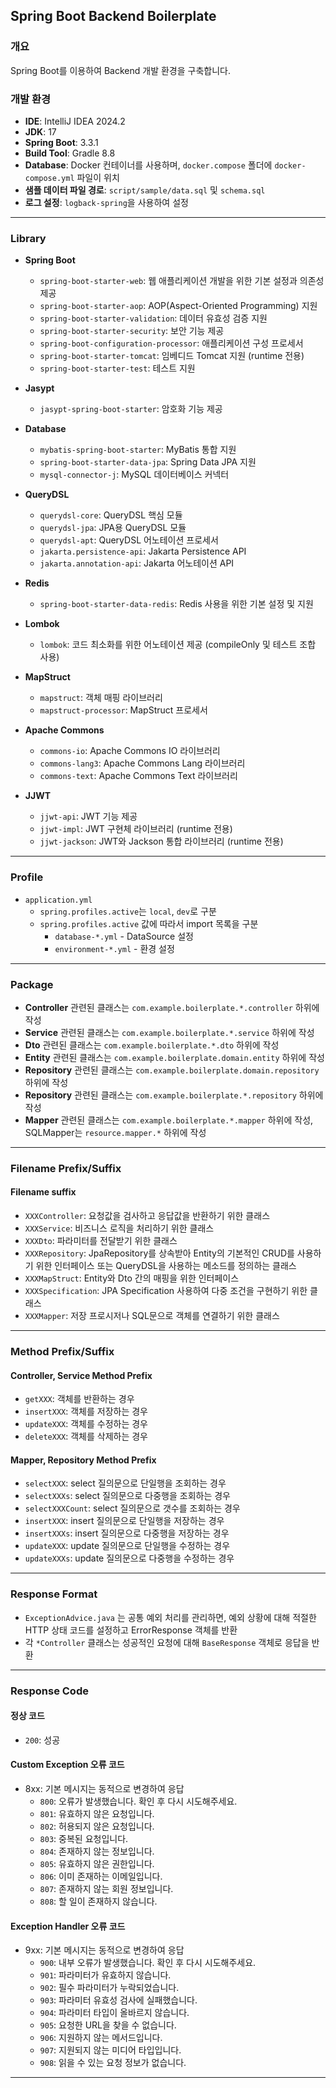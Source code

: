## Spring Boot Backend Boilerplate

### 개요

Spring Boot를 이용하여 Backend 개발 환경을 구축합니다.

### 개발 환경

- **IDE**: IntelliJ IDEA 2024.2
- **JDK**: 17
- **Spring Boot**: 3.3.1
- **Build Tool**: Gradle 8.8
- **Database**: Docker 컨테이너를 사용하며, `docker.compose` 폴더에 `docker-compose.yml` 파일이 위치
- **샘플 데이터 파일 경로**: `script/sample/data.sql` 및 `schema.sql`
- **로그 설정**: `logback-spring`을 사용하여 설정

---

### Library

* **Spring Boot**
    - `spring-boot-starter-web`: 웹 애플리케이션 개발을 위한 기본 설정과 의존성 제공
    - `spring-boot-starter-aop`: AOP(Aspect-Oriented Programming) 지원
    - `spring-boot-starter-validation`: 데이터 유효성 검증 지원
    - `spring-boot-starter-security`: 보안 기능 제공
    - `spring-boot-configuration-processor`: 애플리케이션 구성 프로세서
    - `spring-boot-starter-tomcat`: 임베디드 Tomcat 지원 (runtime 전용)
    - `spring-boot-starter-test`: 테스트 지원

* **Jasypt**
    - `jasypt-spring-boot-starter`: 암호화 기능 제공

* **Database**
    - `mybatis-spring-boot-starter`: MyBatis 통합 지원
    - `spring-boot-starter-data-jpa`: Spring Data JPA 지원
    - `mysql-connector-j`: MySQL 데이터베이스 커넥터

* **QueryDSL**
    - `querydsl-core`: QueryDSL 핵심 모듈
    - `querydsl-jpa`: JPA용 QueryDSL 모듈
    - `querydsl-apt`: QueryDSL 어노테이션 프로세서
    - `jakarta.persistence-api`: Jakarta Persistence API
    - `jakarta.annotation-api`: Jakarta 어노테이션 API

* **Redis**
  - `spring-boot-starter-data-redis`: Redis 사용을 위한 기본 설정 및 지원
   
* **Lombok**
    - `lombok`: 코드 최소화를 위한 어노테이션 제공 (compileOnly 및 테스트 조합 사용)

* **MapStruct**
    - `mapstruct`: 객체 매핑 라이브러리
    - `mapstruct-processor`: MapStruct 프로세서

* **Apache Commons**
    - `commons-io`: Apache Commons IO 라이브러리
    - `commons-lang3`: Apache Commons Lang 라이브러리
    - `commons-text`: Apache Commons Text 라이브러리

* **JJWT**
    - `jjwt-api`: JWT 기능 제공
    - `jjwt-impl`: JWT 구현체 라이브러리 (runtime 전용)
    - `jjwt-jackson`: JWT와 Jackson 통합 라이브러리 (runtime 전용)

---

### Profile

* `application.yml`
    * `spring.profiles.active`는 `local`, `dev`로 구분
    * `spring.profiles.active` 값에 따라서 import 목록을 구분
        * `database-*.yml` - DataSource 설정
        * `environment-*.yml` - 환경 설정

---

### Package

* **Controller** 관련된 클래스는 `com.example.boilerplate.*.controller` 하위에 작성
* **Service** 관련된 클래스는 `com.example.boilerplate.*.service` 하위에 작성
* **Dto** 관련된 클래스는 `com.example.boilerplate.*.dto` 하위에 작성
* **Entity** 관련된 클래스는 `com.example.boilerplate.domain.entity` 하위에 작성
* **Repository** 관련된 클래스는 `com.example.boilerplate.domain.repository` 하위에 작성
* **Repository** 관련된 클래스는 `com.example.boilerplate.*.repository` 하위에 작성
* **Mapper** 관련된 클래스는 `com.example.boilerplate.*.mapper` 하위에 작성, SQLMapper는 `resource.mapper.*` 하위에
  작성

---

### Filename Prefix/Suffix

#### Filename suffix

* `XXXController`: 요청값을 검사하고 응답값을 반환하기 위한 클래스
* `XXXService`: 비즈니스 로직을 처리하기 위한 클래스
* `XXXDto`: 파라미터를 전달받기 위한 클래스
* `XXXRepository`: JpaRepository를 상속받아 Entity의 기본적인 CRUD를 사용하기 위한 인터페이스 또는 QueryDSL을 사용하는 메소드를 정의하는
  클래스
* `XXXMapStruct`: Entity와 Dto 간의 매핑을 위한 인터페이스
* `XXXSpecification`: JPA Specification 사용하여 다중 조건을 구현하기 위한 클래스
* `XXXMapper`: 저장 프로시저나 SQL문으로 객체를 연결하기 위한 클래스

---

### Method Prefix/Suffix

#### Controller, Service Method Prefix

* `getXXX`: 객체를 반환하는 경우
* `insertXXX`: 객체를 저장하는 경우
* `updateXXX`: 객체를 수정하는 경우
* `deleteXXX`: 객체를 삭제하는 경우

#### Mapper, Repository Method Prefix

* `selectXXX`: select 질의문으로 단일행을 조회하는 경우
* `selectXXXs`: select 질의문으로 다중행을 조회하는 경우
* `selectXXXCount`: select 질의문으로 갯수를 조회하는 경우
* `insertXXX`: insert 질의문으로 단일행을 저장하는 경우
* `insertXXXs`: insert 질의문으로 다중행을 저장하는 경우
* `updateXXX`: update 질의문으로 단일행을 수정하는 경우
* `updateXXXs`: update 질의문으로 다중행을 수정하는 경우

---

### Response Format

* `ExceptionAdvice.java` 는 공통 예외 처리를 관리하면, 예외 상황에 대해 적절한 HTTP 상태 코드를 설정하고 ErrorResponse 객체를 반환
* 각 `*Controller` 클래스는 성공적인 요청에 대해 `BaseResponse` 객체로 응답을 반환

---

### Response Code

#### 정상 코드

* `200`: 성공

#### Custom Exception 오류 코드

* 8xx: 기본 메시지는 동적으로 변경하여 응답
    * `800`: 오류가 발생했습니다. 확인 후 다시 시도해주세요.
    * `801`: 유효하지 않은 요청입니다.
    * `802`: 허용되지 않은 요청입니다.
    * `803`: 중복된 요청입니다.
    * `804`: 존재하지 않는 정보입니다.
    * `805`: 유효하지 않은 권한입니다.
    * `806`: 이미 존재하는 이메일입니다.
    * `807`: 존재하지 않는 회원 정보입니다.
    * `808`: 할 일이 존재하지 않습니다.

#### Exception Handler 오류 코드

* 9xx: 기본 메시지는 동적으로 변경하여 응답
    * `900`: 내부 오류가 발생했습니다. 확인 후 다시 시도해주세요.
    * `901`: 파라미터가 유효하지 않습니다.
    * `902`: 필수 파라미터가 누락되었습니다.
    * `903`: 파라미터 유효성 검사에 실패했습니다.
    * `904`: 파라미터 타입이 올바르지 않습니다.
    * `905`: 요청한 URL을 찾을 수 없습니다.
    * `906`: 지원하지 않는 메서드입니다.
    * `907`: 지원되지 않는 미디어 타입입니다.
    * `908`: 읽을 수 있는 요청 정보가 없습니다.

---
